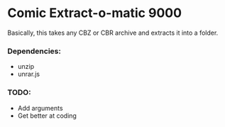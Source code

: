 # Comic Extract-o-matic 9000

Basically, this takes any CBZ or CBR archive and extracts it into a folder.

### Dependencies:
- unzip
- unrar.js

### TODO:
- Add arguments
- Get better at coding
